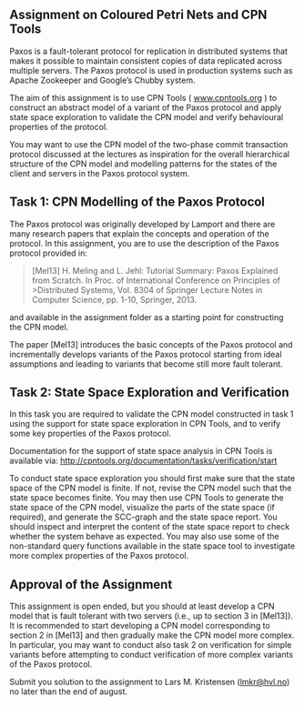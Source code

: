 ## Assignment on Coloured Petri Nets and CPN Tools

Paxos is a fault-tolerant protocol for replication in distributed systems that makes it possible to maintain consistent copies of data replicated across multiple servers. The Paxos protocol is used in production systems such as Apache Zookeeper and Google’s Chubby system. 

The aim of this assignment is to use CPN Tools ( www.cpntools.org ) to construct an abstract model of a variant of the Paxos protocol and apply state space exploration to validate the CPN model and verify behavioural properties of the protocol. 

You may want to use the CPN model of the two-phase commit transaction protocol discussed at the lectures as inspiration for the overall hierarchical structure of the CPN model and modelling patterns for the states of the client and servers in the Paxos protocol system. 

## Task 1: CPN Modelling of the Paxos Protocol

The Paxos protocol was originally developed by Lamport and there are many research papers that explain the concepts and operation of the protocol. In this assignment, you are to use the description of the Paxos protocol provided in:

>[Mel13] H. Meling and L. Jehl: Tutorial Summary: Paxos Explained from Scratch. In Proc. of International Conference on Principles of >Distributed Systems, Vol. 8304 of Springer Lecture Notes in Computer Science, pp. 1-10, Springer, 2013.

and available in the assignment folder  as a starting point for constructing the CPN model. 

The paper [Mel13] introduces the basic concepts of the Paxos protocol and incrementally develops variants of the Paxos protocol starting from ideal assumptions and leading to variants that become still more fault tolerant. 

## Task 2: State Space Exploration and Verification

In this task you are required to validate the CPN model constructed in task 1 using the support for state space exploration in CPN Tools, and to verify some key properties of the Paxos protocol. 

Documentation for the support of state space analysis in CPN Tools is available via: http://cpntools.org/documentation/tasks/verification/start 

To conduct state space exploration you should first make sure that the state space of the CPN model is finite. If not, revise the CPN model such that the state space becomes finite. You may then use CPN Tools to generate the state space of the CPN model, visualize the parts of the state space (if required), and generate the SCC-graph and the state space report. You should inspect and interpret the content of the state space report to check whether the system behave as expected. You may also use some of the non-standard query functions available in the state space tool to investigate more complex properties of the Paxos protocol. 

## Approval of the Assignment

This assignment is open ended, but you should at least develop a CPN model that is fault tolerant with two servers (i.e., up to section 3 in [Mel13]). It is recommended to start developing a CPN model corresponding to section 2 in [Mel13] and then gradually make the CPN model more complex. In particular, you may want to conduct also task 2 on verification for simple variants before attempting to conduct verification of more complex variants of the Paxos protocol.

Submit you solution to the assignment to Lars M. Kristensen (lmkr@hvl.no) no later than the end of august. 

